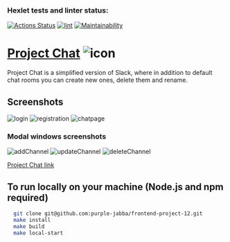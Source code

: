 ### Hexlet tests and linter status:
[![Actions Status](https://github.com/purple-jabba/frontend-project-12/actions/workflows/hexlet-check.yml/badge.svg)](https://github.com/purple-jabba/frontend-project-12/actions)
[![lint](https://github.com/purple-jabba/frontend-project-12/actions/workflows/lint.yml/badge.svg)](https://github.com/purple-jabba/frontend-project-12/actions/workflows/lint.yml)
[![Maintainability](https://api.codeclimate.com/v1/badges/285fb573722dc1169709/maintainability)](https://codeclimate.com/github/purple-jabba/frontend-project-12/maintainability)

# [Project Chat](https://chat-0df4.onrender.com/) ![icon](https://github.com/purple-jabba/frontend-project-12/assets/129978501/32128fbf-5ffe-4180-aa57-88fba5700e15)
Project Chat is a simplified version of Slack, where in addition to default chat rooms you can create new ones, delete them and rename.

## Screenshots
![login](https://github.com/purple-jabba/frontend-project-12/assets/129978501/241fd6dc-c3fe-42e2-9fce-207a85aa01b2)
![registration](https://github.com/purple-jabba/frontend-project-12/assets/129978501/d237f3fe-bd98-4997-a12f-92ef80cc7e6e)
![chatpage](https://github.com/purple-jabba/frontend-project-12/assets/129978501/32e1f972-eddb-4188-a009-d5d8c9387f02)

### Modal windows screenshots
![addChannel](https://github.com/purple-jabba/frontend-project-12/assets/129978501/4526f843-e0d3-4116-851a-235206f95c9c)
![updateChannel](https://github.com/purple-jabba/frontend-project-12/assets/129978501/c08bb25a-920e-4a70-9bd3-4fa1312305a3)
![deleteChannel](https://github.com/purple-jabba/frontend-project-12/assets/129978501/f8cce6aa-c6d7-4825-8681-fa51442c14b6)

[Project Chat link](https://chat-0df4.onrender.com/)

## To run locally on your machine (Node.js and npm required)
```bash
  git clone git@github.com:purple-jabba/frontend-project-12.git
  make install
  make build
  make local-start
```
